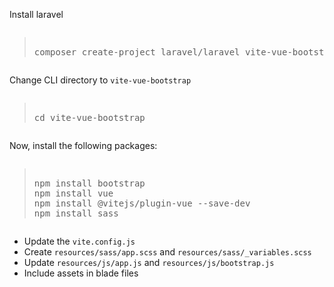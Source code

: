 <p>Install laravel</p>
<pre><blockquote>
composer create-project laravel/laravel vite-vue-bootstrap
</blockquote></pre>
<p>Change CLI directory to <code>vite-vue-bootstrap</code></p>
<pre><blockquote>
cd vite-vue-bootstrap
</blockquote></pre>
<p>Now, install the following packages:</p>
<pre><blockquote>
npm install bootstrap
npm install vue
npm install @vitejs/plugin-vue --save-dev
npm install sass
</blockquote></pre>
<ul>
<li>Update the <code>vite.config.js</code></li>
<li>Create <code>resources/sass/app.scss</code> and <code>resources/sass/_variables.scss</code></li>
<li>Update <code>resources/js/app.js</code> and <code>resources/js/bootstrap.js</code></li>
<li>Include assets in blade files</li>
</ul>